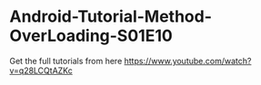 # Android-Tutorial-Method-OverLoading-S01E10
Get the full tutorials from here https://www.youtube.com/watch?v=q28LCQtAZKc
